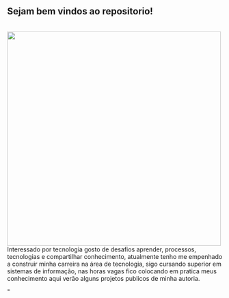 # 
<h2>Sejam bem vindos ao repositorio!</h2><br>
<img src="https://www.hsbs.com.br/wp-content/uploads/2018/12/ti_2019.png" style="width:500px;height:350px alt="<p style="text-align:left;">Interessado por tecnologia gosto de desafios aprender, processos, tecnologias e compartilhar conhecimento, atualmente tenho me empenhado a construir minha carreira na área de tecnologia, sigo cursando superior em sistemas de informação, nas horas vagas fico colocando em pratica meus conhecimento aqui verão alguns projetos publicos de minha autoria.</p>"


